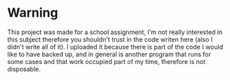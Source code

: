 Warning
====
This project was made for a school assignment, I'm not really
interested in this subject therefore you shouldn't trust in
the code writen here (also I didn't write all of it). I uploaded
it because there is part of the code I would like to have
backed up, and in general is another program that runs
for some cases and that work occupied part of my time, 
therefore is not disposable. 
